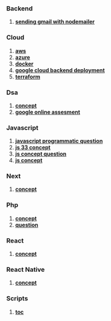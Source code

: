 ### Backend
1. **[sending gmail with nodemailer](backend/sending_gmail_with_nodemailer)**
  
### Cloud
1. **[aws](cloud/aws)**
1. **[azure](cloud/azure)**
1. **[docker](cloud/docker)**
1. **[google cloud backend deployment](cloud/google_cloud_backend_deployment)**
1. **[terraform](cloud/terraform)**
  
### Dsa
1. **[concept](dsa/concept)**
1. **[google online assesment](dsa/google_online_assesment)**
  
### Javascript
1. **[javascript programmatic question](javascript/javascript-programmatic-question)**
1. **[js 33 concept](javascript/js-33-concept)**
1. **[js concept question](javascript/js-concept-question)**
1. **[js concept](javascript/js-concept)**
  
### Next
1. **[concept](next/concept)**
  
### Php
1. **[concept](php/concept)**
1. **[question](php/question)**
  
### React
1. **[concept](react/concept)**
  
### React Native
1. **[concept](reactnative/concept)**

### Scripts
1. **[toc](scripts/toc)**
  